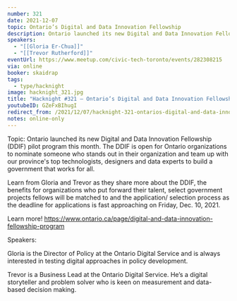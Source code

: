 ```yaml
---
number: 321
date: 2021-12-07
topic: Ontario’s Digital and Data Innovation Fellowship
description: Ontario launched its new Digital and Data Innovation Fellowship (DDIF) pilot program this month. The DDIF is open for Ontario organizations to nominate someone who stands out in their organization and team up with our province's top technologists, designers and data experts to build a government that works for all. Learn from Gloria and Trevor as they share more about the DDIF, the benefits for organizations who put forward their talent, select government projects fellows will be matched to and the application/ selection process as the deadline for applications is fast approaching on Friday, Dec. 10, 2021. Learn more! https://www.ontario.ca/page/digital-and-data-innovation-fellowship-program
speakers:
  - "[[Gloria Er-Chua]]"
  - "[[Trevor Rutherford]]"
eventUrl: https://www.meetup.com/civic-tech-toronto/events/282308215
via: online
booker: skaidrap
tags:
  - type/hacknight
image: hacknight_321.jpg
title: "Hacknight #321 – Ontario’s Digital and Data Innovation Fellowship"
youtubeID: GZeFxBIhugI
redirect_from: /2021/12/07/hacknight-321-ontarios-digital-and-data-innovation-fellowship-with-gloria-er-chua-trevor-rutherford/
notes: online-only
---
```


Topic:
Ontario launched its new Digital and Data Innovation Fellowship (DDIF) pilot program this month. The DDIF is open for Ontario organizations to nominate someone who stands out in their organization and team up with our province's top technologists, designers and data experts to build a government that works for all.

Learn from Gloria and Trevor as they share more about the DDIF, the benefits for organizations who put forward their talent, select government projects fellows will be matched to and the application/ selection process as the deadline for applications is fast approaching on Friday, Dec. 10, 2021.

Learn more! https://www.ontario.ca/page/digital-and-data-innovation-fellowship-program

Speakers:

Gloria is the Director of Policy at the Ontario Digital Service and is always interested in testing digital approaches in policy development.

Trevor is a Business Lead at the Ontario Digital Service. He’s a digital storyteller and problem solver who is keen on measurement and data-based decision making.